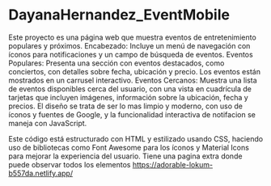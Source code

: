 # DayanaHernandez_EventMobile
Este proyecto es una página web que muestra eventos de entretenimiento populares y próximos.
Encabezado: Incluye un menú de navegación con íconos para notificaciones y un campo de búsqueda de eventos.
Eventos Populares: Presenta una sección con eventos destacados, como conciertos, con detalles sobre fecha, ubicación y precio. Los eventos están mostrados en un carrusel interactivo.
Eventos Cercanos: Muestra una lista de eventos disponibles cerca del usuario, con una vista en cuadrícula de tarjetas que incluyen imágenes, información sobre la ubicación, fecha y precios.
El diseño se trata de ser lo mas limpio y moderno, con uso de íconos y fuentes de Google, y la funcionalidad interactiva de notifacion se maneja con JavaScript.

Este código está estructurado con HTML y estilizado usando CSS, haciendo uso de bibliotecas como Font Awesome para los íconos y Material Icons para mejorar la experiencia del usuario.
Tiene una pagina extra donde puede observar todos los elementos 
https://adorable-lokum-b557da.netlify.app/
